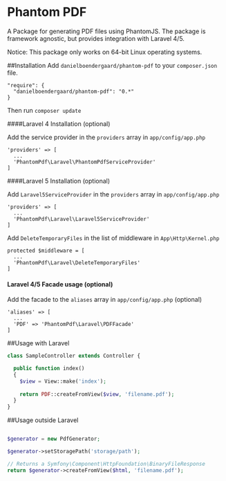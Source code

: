 Phantom PDF
===========

A Package for generating PDF files using PhantomJS. The package is framework agnostic, but provides integration with Laravel 4/5.

Notice: This package only works on 64-bit Linux operating systems.

##Installation
Add `danielboendergaard/phantom-pdf` to your `composer.json` file.

````
"require": {
  "danielboendergaard/phantom-pdf": "0.*"
}
````

Then run `composer update`

####Laravel 4 Installation (optional)

Add the service provider in the `providers` array in `app/config/app.php`
````
'providers' => [
  ...
  'PhantomPdf\Laravel\PhantomPdfServiceProvider'
]
````

####Laravel 5 Installation (optional)

Add `Laravel5ServiceProvider` in the `providers` array in `app/config/app.php`
````
'providers' => [
  ...
  'PhantomPdf\Laravel\Laravel5ServiceProvider'
]
````

Add `DeleteTemporaryFiles` in the list of middleware in `App\Http\Kernel.php`
````
protected $middleware = [
  ...
  'PhantomPdf\Laravel\DeleteTemporaryFiles'
]
````

#### Laravel 4/5 Facade usage (optional)

Add the facade to the `aliases` array in `app/config/app.php` (optional)
````
'aliases' => [
  ...
  'PDF' => 'PhantomPdf\Laravel\PDFFacade'
]
````

##Usage with Laravel
````php
class SampleController extends Controller {

  public function index()
  {
    $view = View::make('index');
    
    return PDF::createFromView($view, 'filename.pdf');
  }
}
````

##Usage outside Laravel

````php

$generator = new PdfGenerator;

$generator->setStoragePath('storage/path');

// Returns a Symfony\Component\HttpFoundation\BinaryFileResponse
return $generator->createFromView($html, 'filename.pdf');

````
